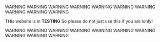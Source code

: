 WARNING WARNING WARNING WARNING WARNING WARNING WARNING WARNING WARNING WARNING

THis website is in **TESTING** So please do not just use this if you are lonly!

WARNING WARNING WARNING WARNING WARNING WARNING WARNING WARNING WARNING WARNING 
